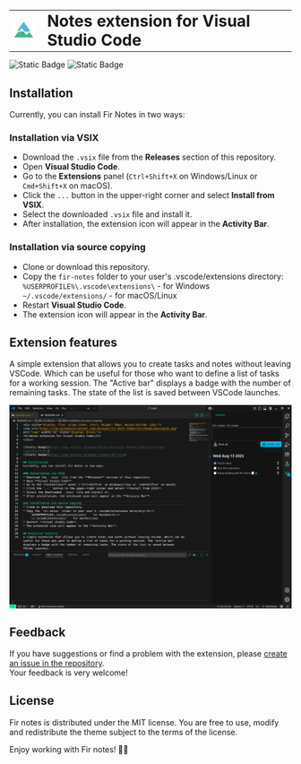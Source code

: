 <table border="0" style="border: none;">
  <tr valign="center">
    <td style="border: none;"><img src="https://raw.githubusercontent.com/ibeloyar/fir-notes/refs/heads/main/public/assets/pine.png" alt="logo" width="50" /></td>
    <td style="border: none;"><h1 style="margin: 0 0 0 10px;">Notes extension for Visual Studio Code</h1></td>
  </tr>
</table>

![Static Badge](https://img.shields.io/badge/VSCode-Extension-078f64?labelColor=blue&logoColor=black)
![Static Badge](https://img.shields.io/badge/license-MIT-blue)

## Installation
Currently, you can install Fir Notes in two ways:

### Installation via VSIX
* Download the `.vsix` file from the **Releases** section of this repository.  
* Open **Visual Studio Code**.  
* Go to the **Extensions** panel (`Ctrl+Shift+X` on Windows/Linux or `Cmd+Shift+X` on macOS).  
* Click the `...` button in the upper-right corner and select **Install from VSIX**.  
* Select the downloaded `.vsix` file and install it.  
* After installation, the extension icon will appear in the **Activity Bar**.

### Installation via source copying
* Clone or download this repository.
* Copy the `fir-notes` folder to your user's .vscode/extensions directory:<br/>
    `%USERPROFILE%\.vscode\extensions\` - for Windows<br/>
    `~/.vscode/extensions/` - for macOS/Linux
* Restart **Visual Studio Code**.  
* The extension icon will appear in the **Activity Bar**.

## Extension features
A simple extension that allows you to create tasks and notes without leaving VSCode. Which can be useful for those who want to define a list of tasks for a working session. The "Active bar" displays a badge with the number of remaining tasks. The state of the list is saved between VSCode launches.

<img src="https://raw.githubusercontent.com/ibeloyar/fir-notes/refs/heads/main/public/assets/preview.png" alt="logo" style="display: block;" />

## Feedback
If you have suggestions or find a problem with the extension, please [create an issue in the repository](https://github.com/fir-libs/fir-dark-theme/issues).  
Your feedback is very welcome! 

## License
Fir notes is distributed under the MIT license. You are free to use, modify and redistribute the theme subject to the terms of the license.

Enjoy working with Fir notes! 📝🌲